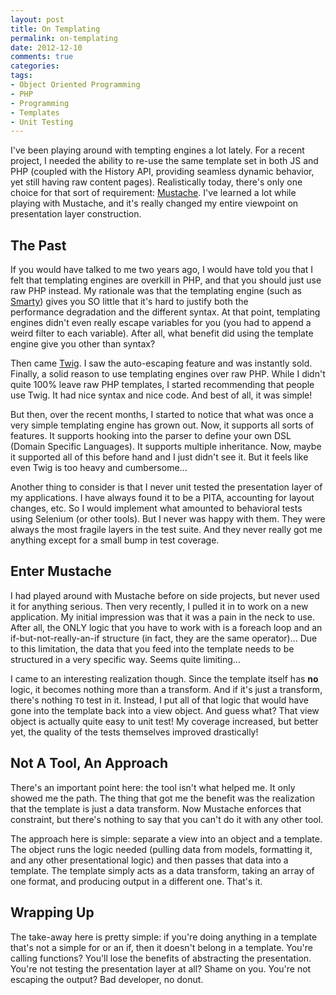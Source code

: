 ```yaml
---
layout: post
title: On Templating
permalink: on-templating
date: 2012-12-10
comments: true
categories:
tags:
- Object Oriented Programming
- PHP
- Programming
- Templates
- Unit Testing
---
```


I've been playing around with tempting engines a lot lately. For a recent project, I needed the ability to re-use the same template set in both JS and PHP (coupled with the History API, providing seamless dynamic behavior, yet still having raw content pages). Realistically today, there's only one choice for that sort of requirement: [Mustache](http://mustache.github.com/). I've learned a lot while playing with Mustache, and it's really changed my entire viewpoint on presentation layer construction.
<!--more-->

## The Past


If you would have talked to me two years ago, I would have told you that I felt that templating engines are overkill in PHP, and that you should just use raw PHP instead. My rationale was that the templating engine (such as [Smarty](http://www.smarty.net/)) gives you SO little that it's hard to justify both the performance degradation and the different syntax. At that point, templating engines didn't even really escape variables for you (you had to append a weird filter to each variable). After all, what benefit did using the template engine give you other than syntax?

Then came [Twig](http://twig.sensiolabs.org/). I saw the auto-escaping feature and was instantly sold. Finally, a solid reason to use templating engines over raw PHP. While I didn't quite 100% leave raw PHP templates, I started recommending that people use Twig. It had nice syntax and nice code. And best of all, it was simple!

But then, over the recent months, I started to notice that what was once a very simple templating engine has grown out. Now, it supports all sorts of features. It supports hooking into the parser to define your own DSL (Domain Specific Languages). It supports multiple inheritance. Now, maybe it supported all of this before hand and I just didn't see it. But it feels like even Twig is too heavy and cumbersome...

Another thing to consider is that I never unit tested the presentation layer of my applications. I have always found it to be a PITA, accounting for layout changes, etc. So I would implement what amounted to behavioral tests using Selenium (or other tools). But I never was happy with them. They were always the most fragile layers in the test suite. And they never really got me anything except for a small bump in test coverage.
## Enter Mustache


I had played around with Mustache before on side projects, but never used it for anything serious. Then very recently, I pulled it in to work on a new application. My initial impression was that it was a pain in the neck to use. After all, the ONLY logic that you have to work with is a foreach loop and an if-but-not-really-an-if structure (in fact, they are the same operator)... Due to this limitation, the data that you feed into the template needs to be structured in a very specific way. Seems quite limiting...

I came to an interesting realization though. Since the template itself has **no** logic, it becomes nothing more than a transform. And if it's just a transform, there's nothing `TO` test in it. Instead, I put all of that logic that would have gone into the template back into a view object. And guess what? That view object is actually quite easy to unit test! My coverage increased, but better yet, the quality of the tests themselves improved drastically!
## Not A Tool, An Approach


There's an important point here: the tool isn't what helped me. It only showed me the path. The thing that got me the benefit was the realization that the template is just a data transform. Now Mustache enforces that constraint, but there's nothing to say that you can't do it with any other tool.

The approach here is simple: separate a view into an object and a template. The object runs the logic needed (pulling data from models, formatting it, and any other presentational logic) and then passes that data into a template. The template simply acts as a data transform, taking an array of one format, and producing output in a different one. That's it.
## Wrapping Up


The take-away here is pretty simple: if you're doing anything in a template that's not a simple for or an if, then it doesn't belong in a template. You're calling functions? You'll lose the benefits of abstracting the presentation. You're not testing the presentation layer at all? Shame on you. You're not escaping the output? Bad developer, no donut.